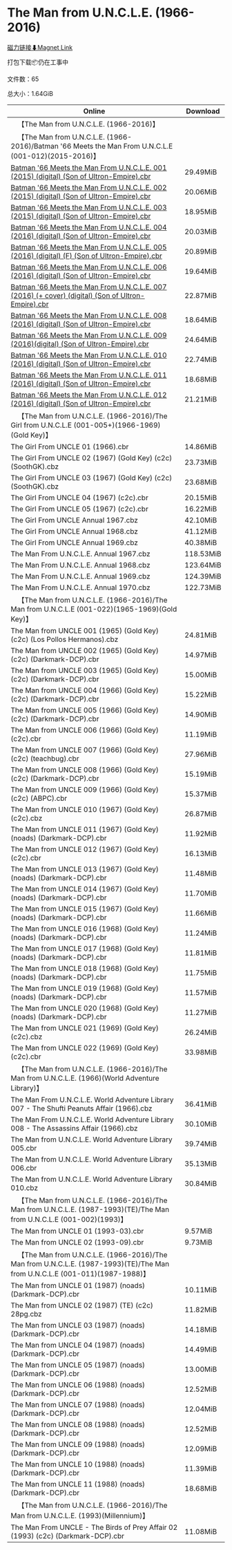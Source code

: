 # The Man from U.N.C.L.E. (1966-2016)

[磁力链接⬇Magnet Link](magnet:?xt=urn:btih:3325bce0b088cb0e88474676f3c630b33a26508d&dn=The%20Man%20from%20U.N.C.L.E.%20%281966-2016%29)

打包下载📦仍在工事中

文件数：65

总大小：1.64GiB

Online | Download
--- | ---
&emsp;【The Man from U.N.C.L.E. (1966-2016)】 | 
&emsp;【The Man from U.N.C.L.E. (1966-2016)/Batman '66 Meets the Man From U.N.C.L.E (001-012)(2015-2016)】 | 
[Batman '66 Meets the Man From U.N.C.L.E. 001 (2015) (digital) (Son of Ultron-Empire).cbr](https://github.com/alicewish/markdown/blob/master/comic/Batman-66-Meets-Man-From-U-N-C-L-E-001-2015-digital-Son-of-Ultron-Empire-cbr.md) | 29.49MiB
[Batman '66 Meets the Man From U.N.C.L.E. 002 (2015) (digital) (Son of Ultron-Empire).cbr](https://github.com/alicewish/markdown/blob/master/comic/Batman-66-Meets-Man-From-U-N-C-L-E-002-2015-digital-Son-of-Ultron-Empire-cbr.md) | 20.06MiB
[Batman '66 Meets the Man From U.N.C.L.E. 003 (2015) (digital) (Son of Ultron-Empire).cbr](https://github.com/alicewish/markdown/blob/master/comic/Batman-66-Meets-Man-From-U-N-C-L-E-003-2015-digital-Son-of-Ultron-Empire-cbr.md) | 18.95MiB
[Batman '66 Meets the Man From U.N.C.L.E. 004 (2016) (digital) (Son of Ultron-Empire).cbr](https://github.com/alicewish/markdown/blob/master/comic/Batman-66-Meets-Man-From-U-N-C-L-E-004-2016-digital-Son-of-Ultron-Empire-cbr.md) | 20.03MiB
[Batman '66 Meets the Man From U.N.C.L.E. 005 (2016) (digital) (F) (Son of Ultron-Empire).cbr](https://github.com/alicewish/markdown/blob/master/comic/Batman-66-Meets-Man-From-U-N-C-L-E-005-2016-digital-F-Son-of-Ultron-Empire-cbr.md) | 20.89MiB
[Batman '66 Meets the Man From U.N.C.L.E. 006 (2016) (digital) (Son of Ultron-Empire).cbr](https://github.com/alicewish/markdown/blob/master/comic/Batman-66-Meets-Man-From-U-N-C-L-E-006-2016-digital-Son-of-Ultron-Empire-cbr.md) | 19.64MiB
[Batman '66 Meets the Man From U.N.C.L.E. 007 (2016) (+ cover) (digital) (Son of Ultron-Empire).cbr](https://github.com/alicewish/markdown/blob/master/comic/Batman-66-Meets-Man-From-U-N-C-L-E-007-2016-cover-digital-Son-of-Ultron-Empire-cbr.md) | 22.87MiB
[Batman '66 Meets the Man From U.N.C.L.E. 008 (2016) (digital) (Son of Ultron-Empire).cbr](https://github.com/alicewish/markdown/blob/master/comic/Batman-66-Meets-Man-From-U-N-C-L-E-008-2016-digital-Son-of-Ultron-Empire-cbr.md) | 18.64MiB
[Batman '66 Meets the Man From U.N.C.L.E. 009 (2016)(digital) (Son of Ultron-Empire).cbr](https://github.com/alicewish/markdown/blob/master/comic/Batman-66-Meets-Man-From-U-N-C-L-E-009-2016-digital-Son-of-Ultron-Empire-cbr.md) | 24.64MiB
[Batman '66 Meets the Man From U.N.C.L.E. 010 (2016) (digital) (Son of Ultron-Empire).cbr](https://github.com/alicewish/markdown/blob/master/comic/Batman-66-Meets-Man-From-U-N-C-L-E-010-2016-digital-Son-of-Ultron-Empire-cbr.md) | 22.74MiB
[Batman '66 Meets the Man From U.N.C.L.E. 011 (2016) (digital) (Son of Ultron-Empire).cbr](https://github.com/alicewish/markdown/blob/master/comic/Batman-66-Meets-Man-From-U-N-C-L-E-011-2016-digital-Son-of-Ultron-Empire-cbr.md) | 18.68MiB
[Batman '66 Meets the Man From U.N.C.L.E. 012 (2016) (digital) (Son of Ultron-Empire).cbr](https://github.com/alicewish/markdown/blob/master/comic/Batman-66-Meets-Man-From-U-N-C-L-E-012-2016-digital-Son-of-Ultron-Empire-cbr.md) | 21.21MiB
&emsp;【The Man from U.N.C.L.E. (1966-2016)/The Girl from U.N.C.L.E (001-005+)(1966-1969)(Gold Key)】 | 
The Girl From UNCLE 01 (1966).cbr | 14.86MiB
The Girl From UNCLE 02 (1967) (Gold Key) (c2c) (SoothGK).cbz | 23.73MiB
The Girl From UNCLE 03 (1967) (Gold Key) (c2c) (SoothGK).cbz | 23.68MiB
The Girl From UNCLE 04 (1967) (c2c).cbr | 20.15MiB
The Girl From UNCLE 05 (1967) (c2c).cbr | 16.22MiB
The Girl From UNCLE Annual 1967.cbz | 42.10MiB
The Girl From UNCLE Annual 1968.cbz | 41.12MiB
The Girl From UNCLE Annual 1969.cbz | 40.38MiB
The Man From U.N.C.L.E. Annual 1967.cbz | 118.53MiB
The Man From U.N.C.L.E. Annual 1968.cbz | 123.64MiB
The Man From U.N.C.L.E. Annual 1969.cbz | 124.39MiB
The Man From U.N.C.L.E. Annual 1970.cbz | 122.73MiB
&emsp;【The Man from U.N.C.L.E. (1966-2016)/The Man from U.N.C.L.E (001-022)(1965-1969)(Gold Key)】 | 
The Man from UNCLE 001 (1965) (Gold Key) (c2c) (Los Pollos Hermanos).cbz | 24.81MiB
The Man from UNCLE 002 (1965) (Gold Key) (c2c) (Darkmark-DCP).cbr | 14.97MiB
The Man from UNCLE 003 (1965) (Gold Key) (c2c) (Darkmark-DCP).cbr | 15.00MiB
The Man from UNCLE 004 (1966) (Gold Key) (c2c) (Darkmark-DCP).cbr | 15.22MiB
The Man from UNCLE 005 (1966) (Gold Key) (c2c) (Darkmark-DCP).cbr | 14.90MiB
The Man from UNCLE 006 (1966) (Gold Key) (c2c).cbr | 11.19MiB
The Man from UNCLE 007 (1966) (Gold Key) (c2c) (teachbug).cbr | 27.96MiB
The Man from UNCLE 008 (1966) (Gold Key) (c2c) (Darkmark-DCP).cbr | 15.19MiB
The Man from UNCLE 009 (1966) (Gold Key) (c2c) (ABPC).cbr | 15.37MiB
The Man from UNCLE 010 (1967) (Gold Key) (c2c).cbz | 26.87MiB
The Man from UNCLE 011 (1967) (Gold Key) (noads) (Darkmark-DCP).cbr | 11.92MiB
The Man from UNCLE 012 (1967) (Gold Key) (c2c).cbr | 16.13MiB
The Man from UNCLE 013 (1967) (Gold Key) (noads) (Darkmark-DCP).cbr | 11.48MiB
The Man from UNCLE 014 (1967) (Gold Key) (noads) (Darkmark-DCP).cbr | 11.70MiB
The Man from UNCLE 015 (1967) (Gold Key) (noads) (Darkmark-DCP).cbr | 11.66MiB
The Man from UNCLE 016 (1968) (Gold Key) (noads) (Darkmark-DCP).cbr | 11.24MiB
The Man from UNCLE 017 (1968) (Gold Key) (noads) (Darkmark-DCP).cbr | 11.81MiB
The Man from UNCLE 018 (1968) (Gold Key) (noads) (Darkmark-DCP).cbr | 11.75MiB
The Man from UNCLE 019 (1968) (Gold Key) (noads) (Darkmark-DCP).cbr | 11.57MiB
The Man from UNCLE 020 (1968) (Gold Key) (noads) (Darkmark-DCP).cbr | 11.27MiB
The Man from UNCLE 021 (1969) (Gold Key) (c2c).cbz | 26.24MiB
The Man from UNCLE 022 (1969) (Gold Key) (c2c).cbr | 33.98MiB
&emsp;【The Man from U.N.C.L.E. (1966-2016)/The Man from U.N.C.L.E. (1966)(World Adventure Library)】 | 
The Man From U.N.C.L.E. World Adventure Library 007 - The Shufti Peanuts Affair (1966).cbz | 36.41MiB
The Man From U.N.C.L.E. World Adventure Library 008 - The Assassins Affair (1966).cbz | 30.10MiB
The Man from U.N.C.L.E. World Adventure Library 005.cbr | 39.74MiB
The Man from U.N.C.L.E. World Adventure Library 006.cbr | 35.13MiB
The Man from U.N.C.L.E. World Adventure Library 010.cbz | 30.84MiB
&emsp;【The Man from U.N.C.L.E. (1966-2016)/The Man from U.N.C.L.E. (1987-1993)(TE)/The Man from U.N.C.L.E (001-002)(1993)】 | 
The Man from UNCLE 01 (1993-03).cbr | 9.57MiB
The Man from UNCLE 02 (1993-09).cbr | 9.73MiB
&emsp;【The Man from U.N.C.L.E. (1966-2016)/The Man from U.N.C.L.E. (1987-1993)(TE)/The Man from U.N.C.L.E (001-011)(1987-1988)】 | 
The Man from UNCLE 01 (1987) (noads) (Darkmark-DCP).cbr | 10.11MiB
The Man from UNCLE 02 (1987) (TE) (c2c) 28pg.cbz | 11.82MiB
The Man from UNCLE 03 (1987) (noads) (Darkmark-DCP).cbr | 14.18MiB
The Man from UNCLE 04 (1987) (noads) (Darkmark-DCP).cbr | 14.49MiB
The Man from UNCLE 05 (1987) (noads) (Darkmark-DCP).cbr | 13.00MiB
The Man from UNCLE 06 (1988) (noads) (Darkmark-DCP).cbr | 12.52MiB
The Man from UNCLE 07 (1988) (noads) (Darkmark-DCP).cbr | 12.04MiB
The Man from UNCLE 08 (1988) (noads) (Darkmark-DCP).cbr | 12.52MiB
The Man from UNCLE 09 (1988) (noads) (Darkmark-DCP).cbr | 12.09MiB
The Man from UNCLE 10 (1988) (noads) (Darkmark-DCP).cbr | 11.39MiB
The Man from UNCLE 11 (1988) (noads) (Darkmark-DCP).cbr | 18.68MiB
&emsp;【The Man from U.N.C.L.E. (1966-2016)/The Man from U.N.C.L.E. (1993)(Millennium)】 | 
The Man From UNCLE - The Birds of Prey Affair 02 (1993) (c2c) (Darkmark-DCP).cbr | 11.08MiB